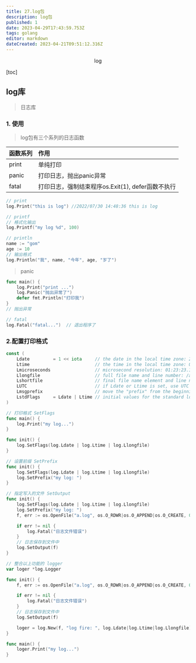 ```yaml
---
title: 27.log包
description: log包
published: 1
date: 2023-04-29T17:43:59.753Z
tags: golang
editor: markdown
dateCreated: 2023-04-21T09:51:12.316Z
---
```


<center>log</center>





[toc]



## log库

> 日志库 



### 1. 使用

> log包有三个系列的日志函数

| 函数系列 | 作用                                              |
| :------- | :------------------------------------------------ |
| print    | 单纯打印                                          |
| panic    | 打印日志，抛出panic异常                           |
| fatal    | 打印日志，强制结束程序os.Exit(1), defer函数不执行 |

```go
// print
log.Print("this is log") //2022/07/30 14:48:36 this is log
```

```go
// printf 
// 格式化输出
log.Printf("my log %d", 100)
```

```go
// println
name := "gom"
age := 10
// 输出格式
log.Println("我", name, "今年", age, "岁了")
```

> panic

```go
func main() {
	log.Print("print ...")
	log.Panic("抛出异常了")
	defer fmt.Println("打印我")
}
// 抛出异常 
```

```go
// fatal
log.Fatal("fatal...")  // 退出程序了
```



### 2.配置打印格式

> 

```go
const (
	Ldate         = 1 << iota     // the date in the local time zone: 2009/01/23
	Ltime                         // the time in the local time zone: 01:23:23
	Lmicroseconds                 // microsecond resolution: 01:23:23.123123.  assumes Ltime.
	Llongfile                     // full file name and line number: /a/b/c/d.go:23
	Lshortfile                    // final file name element and line number: d.go:23. overrides Llongfile
	LUTC                          // if Ldate or Ltime is set, use UTC rather than the local time zone
	Lmsgprefix                    // move the "prefix" from the beginning of the line to before the message
	LstdFlags     = Ldate | Ltime // initial values for the standard logger
)
```

```go
// 打印格式 SetFlags 
func main() {
	log.Print("my log...")
}

func init() {
	log.SetFlags(log.Ldate | log.Ltime | log.Llongfile)
}
```

```go
// 设置前缀 SetPrefix
func init() {
	log.SetFlags(log.Ldate | log.Ltime | log.Llongfile)
	log.SetPrefix("my log: ")
}
```

```go
// 指定写入的文件 SetOutput
func init() {
	log.SetFlags(log.Ldate | log.Ltime | log.Llongfile)
	log.SetPrefix("my log: ")
	f, err := os.OpenFile("a.log", os.O_RDWR|os.O_APPEND|os.O_CREATE, 0664)

	if err != nil {
		log.Fatal("日志文件错误")
	}
	// 日志保存到文件中
	log.SetOutput(f)
}
```

```go
// 整合以上功能的 logger
var loger *log.Logger

func init() {
	f, err := os.OpenFile("a.log", os.O_RDWR|os.O_APPEND|os.O_CREATE, 0664)

	if err != nil {
		log.Fatal("日志文件错误")
	}
	// 日志保存到文件中
	log.SetOutput(f)

	loger = log.New(f, "log fire: ", log.Ldate|log.Ltime|log.Llongfile)
}

func main() {
	loger.Print("my log...")
}

```

